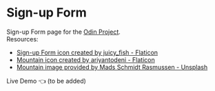 # Sign-up Form
Sign-up Form page for the [Odin Project](https://www.theodinproject.com/lessons/node-path-intermediate-html-and-css-sign-up-form).<br />
Resources:
* [Sign-up Form icon created by juicy_fish - Flaticon](https://www.flaticon.com/free-icons/form)
* [Mountain icon created by ariyantodeni - Flaticon](https://www.flaticon.com/free-icons/mountain)
* [Mountain image provided by Mads Schmidt Rasmussen - Unsplash](https://unsplash.com/@mvds?utm_source=unsplash&utm_medium=referral&utm_content=creditCopyText)

Live Demo :point_left: (to be added)